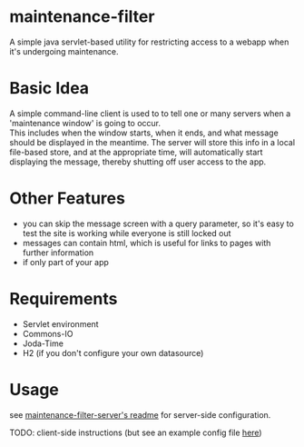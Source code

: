 maintenance-filter
==================

A simple java servlet-based utility for restricting access to a webapp when it's undergoing maintenance.


Basic Idea
==========
A simple command-line client is used to to tell one or many servers when a 'maintenance window' is going to occur.  
This includes when the window starts, when it ends, and what message should be displayed in the meantime.  The 
server will store this info in a local file-based store, and at the appropriate time, will automatically start 
displaying the message, thereby shutting off user access to the app.


Other Features
==============
* you can skip the message screen with a query parameter, so it's easy to test the site is working while everyone
 is still locked out
* messages can contain html, which is useful for links to pages with further information
* if only part of your app


Requirements
============
* Servlet environment
* Commons-IO
* Joda-Time
* H2 (if you don't configure your own datasource)


Usage
=====
see [maintenance-filter-server's readme](/maintenance-filter-server/readme.txt) for server-side configuration.

TODO: client-side instructions (but see an example config file [here](/maintenance-filter-controller/src/test/resources/maintenanceWindowUpdate.yml))




